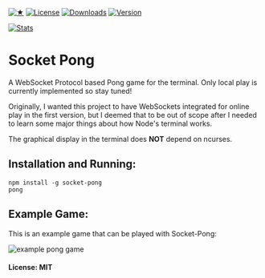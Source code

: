 [![★](https://img.shields.io/github/stars/sammygrey/socket-pong?label=❤)](https://github.com/sammygrey/socket-pong/stargazers)
[![License](https://img.shields.io/github/license/sammygrey/socket-pong.svg)](https://github.com/sammygrey/socket-pong)
[![Downloads](https://img.shields.io/npm/dm/socket-pong.svg)](https://www.npmjs.com/package/socket-pong)
[![Version](https://img.shields.io/npm/v/socket-pong.svg)](https://www.npmjs.com/package/socket-pong)

[![Stats](https://nodei.co/npm/socket-pong.png?downloads=true&downloadRank=true&stars=true)](https://www.npmjs.com/package/socket=[pmg])

# Socket Pong

A WebSocket Protocol based Pong game for the terminal. Only local play is currently implemented so stay tuned!

Originally, I wanted this project to have WebSockets integrated for online play in the first version, but I deemed that to be out of scope after I needed to learn some major things about how Node's terminal works.

The graphical display in the terminal does **NOT** depend on ncurses.

## Installation and Running:

```
npm install -g socket-pong
pong

```

## Example Game:

This is an example game that can be played with Socket-Pong:

![example pong game](https://drive.google.com/file/d/15XmsLOoQR9p6RNsF-sTc4tMYVaWyww4A/view?usp=sharing)

#### License: MIT
